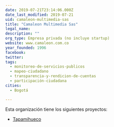 ```yaml
---
date: 2019-07-21T23:14:06.000Z
date_last_modified: 2019-07-21
uid: camaleon-multimedia-sas
title: "Camaleon Multimedia Sas"
legal_name: 
description: ""
org_type: Empresa privada (no incluye startup)
website: www.camaleon.com.co
year_founded: 1996
facebook: 
twitter: 
tags:
  - monitoreo-de-servicios-publicos
  - mapeo-ciudadano
  - transparencia-y-rendicion-de-cuentas
  - participación-ciudadana
cities: 
  - Bogotá

---
```


Esta organización tiene los siguientes proyectos:

- [Tapamihueco](/proyectos/tapamihueco)
